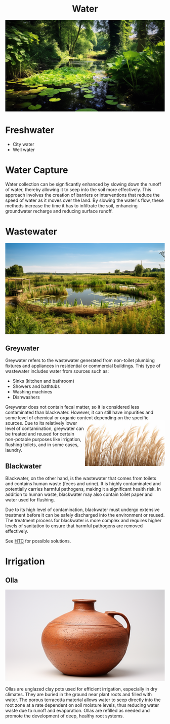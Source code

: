 <h1 align="center"> Water </h1>

<p align="center" width="100%"><img src="../images/water.png" /></p>

# Freshwater

- City water 
- Well water

# Water Capture

Water collection can be significantly enhanced by slowing down the runoff of water, thereby allowing it to seep into the soil more effectively. This approach involves the creation of barriers or interventions that reduce the speed of water as it moves over the land. By slowing the water's flow, these methods increase the time it has to infiltrate the soil, enhancing groundwater recharge and reducing surface runoff.

# Wastewater

<p align="center" width="100%"><img src="../images/waste_water.png" /></p>

## Greywater

Greywater refers to the wastewater generated from non-toilet plumbing fixtures and appliances in residential or commercial buildings. This type of wastewater includes water from sources such as:

- Sinks (kitchen and bathroom)
- Showers and bathtubs
- Washing machines
- Dishwashers

Greywater does not contain fecal matter, so it is considered less contaminated than blackwater. However, it can still have impurities and some level of chemical or organic content depending on the specific sources. 
<img src="../images/reeds.png" width="50%" align="right" padding="10px"/>
Due to its relatively lower level of contamination, greywater can be treated and reused for certain non-potable purposes like irrigation, flushing toilets, and in some cases, laundry.

## Blackwater

Blackwater, on the other hand, is the wastewater that comes from toilets and contains human waste (feces and urine). It is highly contaminated and potentially carries harmful pathogens, making it a significant health risk. In addition to human waste, blackwater may also contain toilet paper and water used for flushing.

Due to its high level of contamination, blackwater must undergo extensive treatment before it can be safely discharged into the environment or reused. The treatment process for blackwater is more complex and requires higher levels of sanitation to ensure that harmful pathogens are removed effectively.

See [HTC](<./energy#Hydrothermal carbonization (HTC)>) for possible solutions.

# Irrigation

## Olla

<p align="center" width="25%"><img src="../images/olla.png" /></p>

Ollas are unglazed clay pots used for efficient irrigation, especially in dry climates. They are buried in the ground near plant roots and filled with water. The porous terracotta material allows water to seep directly into the root zone at a rate dependent on soil moisture levels, thus reducing water waste due to runoff and evaporation. Ollas are refilled as needed and promote the development of deep, healthy root systems.
